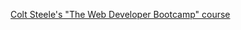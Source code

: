 [Colt Steele's "The Web Developer Bootcamp" course](https://www.udemy.com/the-web-developer-bootcamp/)
